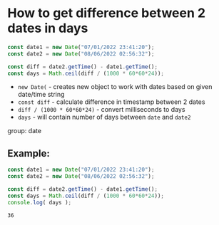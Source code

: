 # How to get difference between 2 dates in days

```js
const date1 = new Date("07/01/2022 23:41:20");
const date2 = new Date("08/06/2022 02:56:32");

const diff = date2.getTime() - date1.getTime();
const days = Math.ceil(diff / (1000 * 60*60*24));
```

- `new Date(` - creates new object to work with dates based on given date/time string
- `const diff` - calculate difference in timestamp between 2 dates
- `diff / (1000 * 60*60*24)` - convert milliseconds to days
- `days` - will contain number of days between `date` and `date2`

group: date

## Example: 
```js
const date1 = new Date("07/01/2022 23:41:20");
const date2 = new Date("08/06/2022 02:56:32");

const diff = date2.getTime() - date1.getTime();
const days = Math.ceil(diff / (1000 * 60*60*24));
console.log( days );
```
```
36

```

